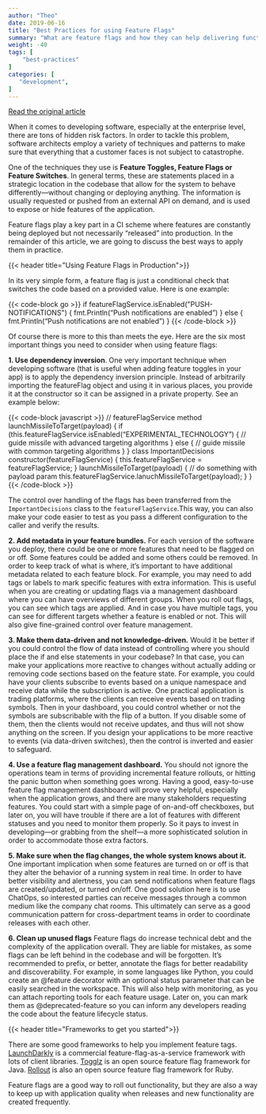 ```yaml
---
author: "Theo"
date: 2019-06-16
title: "Best Practices for using Feature Flags"
summary: "What are feature flags and how they can help delivering functionality in practice."
weight: -40
tags: [
    "best-practices"
]
categories: [
   "development",
]
---
```


[Read the original article](https://sweetcode.io/best-practices-using-feature-flags/)

When it comes to developing software, especially at the enterprise level, there are tons of hidden risk factors. In order to tackle this problem, software architects employ a variety of techniques and patterns to make sure that everything that a customer faces is not subject to catastrophe.

One of the techniques they use is **Feature Toggles, Feature Flags or Feature Switches**. In general terms, these are statements placed in a strategic location in the codebase that allow for the system to behave differently—without changing or deploying anything. The information is usually requested or pushed from an external API on demand, and is used to expose or hide features of the application.

Feature flags play a key part in a CI scheme where features are constantly being deployed but not necessarily “released” into production. In the remainder of this article, we are going to discuss the best ways to apply them in practice.

{{< header title="Using Feature Flags in Production">}}

In its very simple form, a feature flag is just a conditional check that switches the code based on a provided value. Here is one example:

{{< code-block go >}}
 if featureFlagService.isEnabled("PUSH-NOTIFICATIONS") {
  fmt.Println(“Push notifications are enabled”)
} else {
  fmt.Println(“Push notifications are not enabled”)
}
{{< /code-block >}}

Of course there is more to this than meets the eye. Here are the six most important things you need to consider when using feature flags:

**1. Use dependency inversion**.
One very important technique when developing software (that is useful when adding feature toggles in your app) is to apply the dependency inversion principle. Instead of arbitrarily importing the featureFlag object and using it in various places, you provide it at the constructor so it can be assigned in a private property. See an example below:

{{< code-block javascript >}}
 // featureFlagService method
launchMissileToTarget(payload) {
   if (this.featureFlagService.isEnabled(“EXPERIMENTAL_TECHNOLOGY”) {
       // guide missile with advanced targeting algorithms
    } else {
       // guide missile with common targeting algorithms
    }
}
class ImportantDecisions
  constructor(featureFlagService) {
    this.featureFlagService = featureFlagService;
  }
  launchMissileToTarget(payload) {
    // do something with payload param
    this.featureFlagService.lanuchMissileToTarget(payload);
  }
}
{{< /code-block >}}

The control over handling of the flags has been transferred from the `ImportantDecisions` class to the `featureFlagService`.This way, you can also make your code easier to test as you pass a different configuration to the caller and verify the results.

**2. Add metadata in your feature bundles.**
For each version of the software you deploy, there could be one or more features that need to be flagged on or off. Some features could be added and some others could be removed. In order to keep track of what is where, it’s important to have additional metadata related to each feature block. For example, you may need to add tags or labels to mark specific features with extra information. This is useful when you are creating or updating flags via a management dashboard where you can have overviews of different groups. When you roll out flags, you can see which tags are applied. And in case you have multiple tags, you can see for different targets whether a feature is enabled or not. This will also give fine-grained control over feature management.

**3. Make them data-driven and not knowledge-driven.**
Would it be better if you could control the flow of data instead of controlling where you should place the if and else statements in your codebase? In that case, you can make your applications more reactive to changes without actually adding or removing code sections based on the feature state. For example, you could have your clients subscribe to events based on a unique namespace and receive data while the subscription is active. One practical application is trading platforms, where the clients can receive events based on trading symbols. Then in your dashboard, you could control whether or not the symbols are subscribable with the flip of a button. If you disable some of them, then the clients would not receive updates, and thus will not show anything on the screen. If you design your applications to be more reactive to events (via data-driven switches), then the control is inverted and easier to safeguard.

**4. Use a feature flag management dashboard.**
You should not ignore the operations team in terms of providing incremental feature rollouts, or hitting the panic button when something goes wrong. Having a good, easy-to-use feature flag management dashboard will prove very helpful, especially when the application grows, and there are many stakeholders requesting features. You could start with a simple page of on-and-off checkboxes, but later on, you will have trouble if there are a lot of features with different statuses and you need to monitor them properly. So it pays to invest in developing—or grabbing from the shelf—a more sophisticated solution in order to accommodate those extra factors.

**5. Make sure when the flag changes, the whole system knows about it.**
One important implication when some features are turned on or off is that they alter the behavior of a running system in real time. In order to have better visibility and alertness, you can send notifications when feature flags are created/updated, or turned on/off. One good solution here is to use ChatOps, so interested parties can receive messages through a common medium like the company chat rooms. This ultimately can serve as a good communication pattern for cross-department teams in order to coordinate releases with each other.

**6. Clean up unused flags**
Feature flags do increase technical debt and the complexity of the application overall. They are liable for mistakes, as some flags can be left behind in the codebase and will be forgotten. It’s recommended to prefix, or better, annotate the flags for better readability and discoverability. For example, in some languages like Python, you could create an @feature decorator with an optional status parameter that can be easily searched in the workspace. This will also help with monitoring, as you can attach reporting tools for each feature usage. Later on, you can mark them as @deprecated-feature so you can inform any developers reading the code about the feature lifecycle status.

{{< header title="Frameworks to get you started">}}

There are some good frameworks to help you implement feature tags. [LaunchDarkly](https://launchdarkly.com/) is a commercial feature-flag-as-a-service framework with lots of client libraries. [Togglz](https://www.togglz.org/) is an open source feature flag framework for Java. [Rollout](https://github.com/fetlife/rollout) is also an open source feature flag framework for Ruby.

Feature flags are a good way to roll out functionality, but they are also a way to keep up with application quality when releases and new functionality are created frequently.
